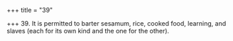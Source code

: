 +++
title = "39"

+++
39. It is permitted to barter sesamum, rice, cooked food, learning, and slaves (each for its own kind and the one for the other).
